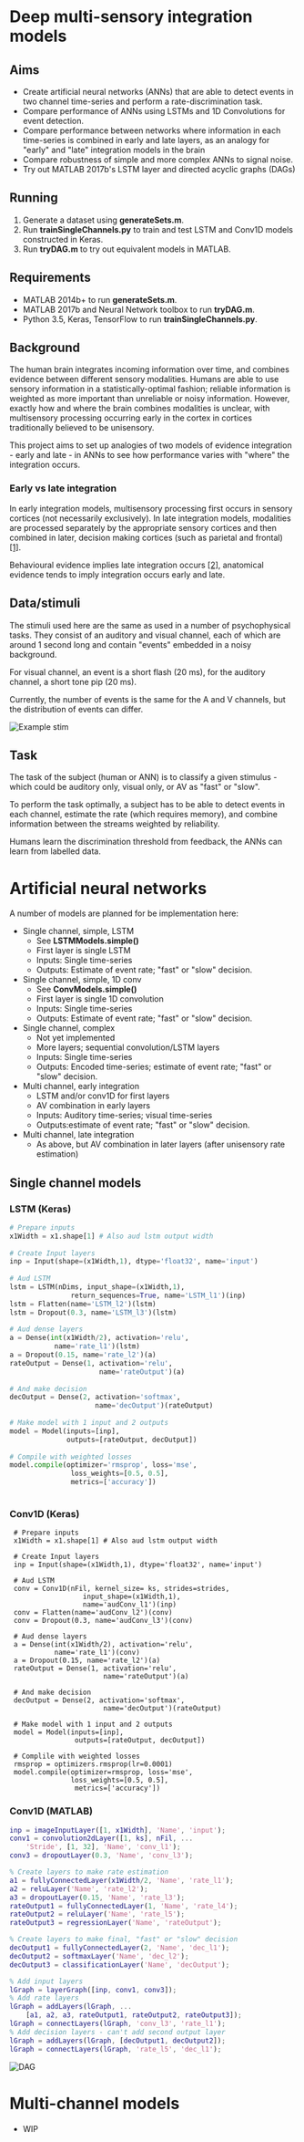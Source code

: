 # Deep multi-sensory integration models
## Aims
 - Create artificial neural networks (ANNs) that are able to detect events in two channel time-series and perform a rate-discrimination task.
 - Compare performance of ANNs using LSTMs and 1D Convolutions for event detection.
 - Compare performance between networks where information in each time-series is combined in early and late layers, as an analogy for "early" and "late" integration models in the brain
 - Compare robustness of simple and more complex ANNs to signal noise.
 - Try out MATLAB 2017b's LSTM layer and directed acyclic graphs (DAGs)


## Running
1) Generate a dataset using **generateSets.m**.
2) Run **trainSingleChannels.py** to train and test LSTM and Conv1D models constructed in Keras.
3) Run **tryDAG.m** to try out equivalent models in MATLAB.

## Requirements
 - MATLAB 2014b+ to run **generateSets.m**.
 - MATLAB 2017b and Neural Network toolbox to run **tryDAG.m**.
 - Python 3.5, Keras, TensorFlow to run **trainSingleChannels.py**.

## Background
The human brain integrates incoming information over time, and combines evidence between different sensory modalities. Humans are able to use sensory information in a statistically-optimal fashion; reliable information is weighted as more important than unreliable or noisy information. However, exactly how and where the brain combines modalities is unclear, with multisensory processing occurring early in the cortex in cortices traditionally believed to be unisensory.

This project aims to set up analogies of two models of evidence integration - early and late - in ANNs to see how performance varies with "where" the integration occurs.

### Early vs late integration
In early integration models, multisensory processing first occurs in sensory cortices (not necessarily exclusively). In late integration models, modalities are processed separately by the appropriate sensory cortices and then combined in later, decision making cortices (such as parietal and frontal) [[1]](http://www.sciencedirect.com/science/article/pii/S0959438816300678).  

Behavioural evidence implies late integration occurs [[2]](http://www.jneurosci.org/content/32/11/3726.short), anatomical evidence tends to imply integration occurs early and late.


## Data/stimuli
The stimuli used here are the same as used in a number of psychophysical tasks. They consist of an auditory and visual channel, each of which are around 1 second long and contain "events" embedded in a noisy background.

For visual channel, an event is a short flash (20 ms), for the auditory channel, a short tone pip (20 ms).

Currently, the number of events is the same for the A and V channels, but the distribution of events can differ.

![Example stim](https://github.com/garethjns/MSIModels/blob/master/Images/stimExample.png) 

## Task
The task of the subject (human or ANN) is to classify a given stimulus - which could be auditory only, visual only, or AV as "fast" or "slow".

To perform the task optimally, a subject has to be able to detect events in each channel, estimate the rate (which requires memory), and combine information between the streams weighted by reliability.

Humans learn the discrimination threshold from feedback, the ANNs can learn from labelled data.

# Artificial neural networks
A number of models are planned for be implementation here:
 - Single channel, simple, LSTM
	- See **LSTMModels.simple()**
	- First layer is single LSTM
	- Inputs: Single time-series
 	- Outputs: Estimate of event rate; "fast" or "slow" decision. 
 - Single channel, simple, 1D conv
	- See **ConvModels.simple()**
	- First layer is single 1D convolution
	- Inputs: Single time-series
 	- Outputs: Estimate of event rate; "fast" or "slow" decision. 
 - Single channel, complex
	- Not yet implemented
	- More layers; sequential convolution/LSTM layers
	- Inputs: Single time-series
 	- Outputs: Encoded time-series; estimate of event rate; "fast" or "slow" decision. 
  - Multi channel, early integration
	- LSTM and/or conv1D for first layers
	- AV combination in early layers
	- Inputs: Auditory time-series; visual time-series
	- Outputs:estimate of event rate; "fast" or "slow" decision. 
  - Multi channel, late integration
	- As above, but AV combination in later layers (after unisensory rate estimation)

## Single channel models
### LSTM (Keras)
````PYTHON
# Prepare inputs
x1Width = x1.shape[1] # Also aud lstm output width
        
# Create Input layers
inp = Input(shape=(x1Width,1), dtype='float32', name='input')
        
# Aud LSTM    
lstm = LSTM(nDims, input_shape=(x1Width,1), 
               return_sequences=True, name='LSTM_l1')(inp)
lstm = Flatten(name='LSTM_l2')(lstm) 
lstm = Dropout(0.3, name='LSTM_l3')(lstm) 
        
# Aud dense layers
a = Dense(int(x1Width/2), activation='relu', 
           name='rate_l1')(lstm)
a = Dropout(0.15, name='rate_l2')(a)
rateOutput = Dense(1, activation='relu', 
                      name='rateOutput')(a)
        
# And make decision
decOutput = Dense(2, activation='softmax', 
                     name='decOutput')(rateOutput)
        
# Make model with 1 input and 2 outputs
model = Model(inputs=[inp],
              outputs=[rateOutput, decOutput])
        
# Compile with weighted losses
model.compile(optimizer='rmsprop', loss='mse',
               loss_weights=[0.5, 0.5], 
               metrics=['accuracy'])
      
````

### Conv1D (Keras)
````
 # Prepare inputs
 x1Width = x1.shape[1] # Also aud lstm output width
      
 # Create Input layers
 inp = Input(shape=(x1Width,1), dtype='float32', name='input')
        
 # Aud LSTM    
 conv = Conv1D(nFil, kernel_size= ks, strides=strides, 
                  input_shape=(x1Width,1), 
                  name='audConv_l1')(inp)
 conv = Flatten(name='audConv_l2')(conv) 
 conv = Dropout(0.3, name='audConv_l3')(conv) 
        
 # Aud dense layers
 a = Dense(int(x1Width/2), activation='relu', 
           name='rate_l1')(conv)
 a = Dropout(0.15, name='rate_l2')(a)
 rateOutput = Dense(1, activation='relu', 
                       name='rateOutput')(a)
        
 # And make decision
 decOutput = Dense(2, activation='softmax', 
                       name='decOutput')(rateOutput)
        
 # Make model with 1 input and 2 outputs
 model = Model(inputs=[inp],
                outputs=[rateOutput, decOutput])
        
 # Complile with weighted losses
 rmsprop = optimizers.rmsprop(lr=0.0001)
 model.compile(optimizer=rmsprop, loss='mse',
               loss_weights=[0.5, 0.5], 
                metrics=['accuracy'])
````

### Conv1D (MATLAB)
````MATLAB
inp = imageInputLayer([1, x1Width], 'Name', 'input');
conv1 = convolution2dLayer([1, ks], nFil, ...
    'Stride', [1, 32], 'Name', 'conv_l1');
conv3 = dropoutLayer(0.3, 'Name', 'conv_l3');

% Create layers to make rate estimation
a1 = fullyConnectedLayer(x1Width/2, 'Name', 'rate_l1');
a2 = reluLayer('Name', 'rate_l2');
a3 = dropoutLayer(0.15, 'Name', 'rate_l3');
rateOutput1 = fullyConnectedLayer(1, 'Name', 'rate_l4');
rateOutput2 = reluLayer('Name', 'rate_l5');
rateOutput3 = regressionLayer('Name', 'rateOutput');

% Create layers to make final, "fast" or "slow" decision
decOutput1 = fullyConnectedLayer(2, 'Name', 'dec_l1');
decOutput2 = softmaxLayer('Name', 'dec_l2');
decOutput3 = classificationLayer('Name', 'decOutput');

% Add input layers
lGraph = layerGraph([inp, conv1, conv3]);
% Add rate layers
lGraph = addLayers(lGraph, ...
    [a1, a2, a3, rateOutput1, rateOutput2, rateOutput3]);
lGraph = connectLayers(lGraph, 'conv_l3', 'rate_l1');
% Add decision layers - can't add second output layer
lGraph = addLayers(lGraph, [decOutput1, decOutput2]);
lGraph = connectLayers(lGraph, 'rate_l5', 'dec_l1');
````

![DAG](https://github.com/garethjns/MSIModels/blob/master/Images/conv1DDAG.png) 

# Multi-channel models
- WIP